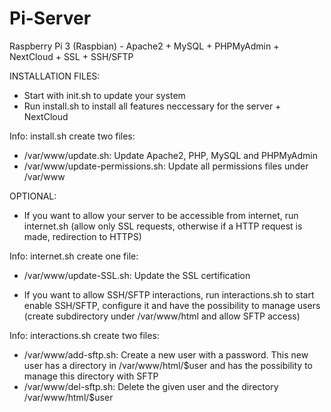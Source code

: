 # Pi-Server
Raspberry Pi 3 (Raspbian) - Apache2 + MySQL + PHPMyAdmin + NextCloud + SSL + SSH/SFTP

INSTALLATION FILES:
 - Start with init.sh to update your system
 - Run install.sh to install all features neccessary for the server + NextCloud

Info: install.sh create two files:
  * /var/www/update.sh: Update Apache2, PHP, MySQL and PHPMyAdmin 
  * /var/www/update-permissions.sh: Update all permissions files under /var/www


OPTIONAL:
 - If you want to allow your server to be accessible from internet, run internet.sh (allow only SSL requests, otherwise if a HTTP request is made, redirection to HTTPS)

Info: internet.sh create one file:
  * /var/www/update-SSL.sh: Update the SSL certification

  - If you want to allow SSH/SFTP interactions, run interactions.sh to start enable SSH/SFTP, configure it and have the possibility to manage users (create subdirectory under /var/www/html and allow SFTP access)

Info: interactions.sh create two files:
  * /var/www/add-sftp.sh: Create a new user with a password. This new user has a directory in /var/www/html/$user and has the possibility to manage this directory with SFTP
  * /var/www/del-sftp.sh: Delete the given user and the directory /var/www/html/$user
